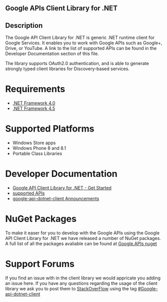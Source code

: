 ## Google APIs Client Library for .NET  ##

## Description ##
The Google API Client Library for .NET is generic .NET runtime client for Google Services. It enables you to work with Google APIs such as Google+, Drive, or YouTube.  A link to the list of supported APIs can be found in the Developer Documentation section of this file.

The library supports OAuth2.0 authentication, and is able to generate strongly typed client libraries for Discovery-based services.

Requirements 
=================================
* [.NET Framework 4.0](http://www.microsoft.com/en-us/download/details.aspx?id=17851)
* [.NET Framework 4.5](http://www.microsoft.com/en-us/download/details.aspx?id=30653)

Supported Platforms
=================================

* Windows Store apps
* Windows Phone 8 and 8.1
* Portable Class Libraries

Developer Documentation
=================================

* [Google API Client Library for .NET - Get Started](https://developers.google.com/api-client-library/dotnet/get_started)
* [supported APIs](https://developers.google.com/api-client-library/dotnet/apis/)
* [google-api-dotnet-client Announcements](http://google-api-dotnet-client.blogspot.dk/)

NuGet Packages
=================================

To make it easer for you to develop with the Google APIs using the Google API Client Library for .NET we have released a number of NuGet packages. A full list of all the packages avaliable can be found at [Google.APIs nuget](https://www.nuget.org/packages?q=google.apis&prerelease=true&sortOrder=relevance)

Support Forums
=================================

If you find an issue with in the client library we would appricate you adding an issue here.   If you have any questions regarding the usage of the client library we ask you to post them to [StackOverFlow](http://stackoverflow.com) using the tag [#Google-api-dotnet-client](http://stackoverflow.com/questions/tagged/google-api-dotnet-client)
